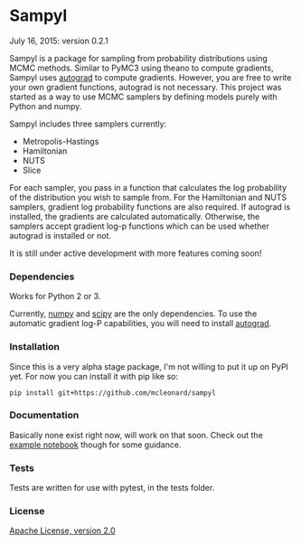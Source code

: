 # Sampyl

July 16, 2015: version 0.2.1


Sampyl is a package for sampling from probability distributions using MCMC methods. Similar to PyMC3 using theano to compute gradients, Sampyl uses [autograd](https://github.com/HIPS/autograd) to compute gradients. However, you are free to write your own gradient functions, autograd is not necessary. This project was started as a way to use MCMC samplers by defining models purely with Python and numpy.

Sampyl includes three samplers currently:

* Metropolis-Hastings
* Hamiltonian
* NUTS
* Slice

For each sampler, you pass in a function that calculates the log probability of the distribution you wish to sample from. For the Hamiltonian and NUTS samplers, gradient log probability functions are also required. If autograd is installed, the gradients are calculated automatically. Otherwise, the samplers accept gradient log-p functions which can be used whether autograd is installed or not.

It is still under active development with more features coming soon!

### Dependencies

Works for Python 2 or 3.

Currently, [numpy](http://www.numpy.org/) and [scipy](http://www.scipy.org/) are the only dependencies. To use the automatic gradient log-P capabilities, you will need to install [autograd](https://github.com/HIPS/autograd).


### Installation
Since this is a very alpha stage package, I'm not willing to put it up on PyPI yet. For now you can install it with pip like so:

`pip install git+https://github.com/mcleonard/sampyl`


### Documentation

Basically none exist right now, will work on that soon. Check out the [example notebook](http://nbviewer.ipython.org/github/mcleonard/sampyl/blob/master/Examples.ipynb) though for some guidance.


### Tests

Tests are written for use with pytest, in the tests folder.


### License

[Apache License, version 2.0](https://github.com/mcleonard/sampyl/blob/master/LICENSE)